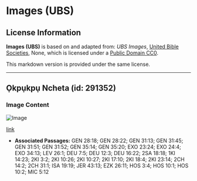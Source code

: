 # Images (UBS)

## License Information

**Images (UBS)** is based on and adapted from: _UBS Images_, [United Bible Societies](https://unitedbiblesocieties.org/), None, which is licensed under a [Public Domain CC0](https://creativecommons.org/public-domain/cc0/).

This markdown version is provided under the same license.



--------------------------------

## Ọkpụkpụ Ncheta (id: 291352)

### Image Content

![Image](https://cdn.aquifer.bible/aquifer-content/resources/Media/WEB-0465_pillar_memorial_stone.jpg)

[link](https://cdn.aquifer.bible/aquifer-content/resources/Media/WEB-0465_pillar_memorial_stone.jpg)

* **Associated Passages:** GEN 28:18; GEN 28:22; GEN 31:13; GEN 31:45; GEN 31:51; GEN 31:52; GEN 35:14; GEN 35:20; EXO 23:24; EXO 24:4; EXO 34:13; LEV 26:1; DEU 7:5; DEU 12:3; DEU 16:22; 2SA 18:18; 1KI 14:23; 2KI 3:2; 2KI 10:26; 2KI 10:27; 2KI 17:10; 2KI 18:4; 2KI 23:14; 2CH 14:2; 2CH 31:1; ISA 19:19; JER 43:13; EZK 26:11; HOS 3:4; HOS 10:1; HOS 10:2; MIC 5:12


